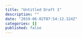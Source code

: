 ```yaml
---
title: "Untitled Draft 1"
description: ""
date: "2019-06-02T07:54:12.324Z"
categories: []
published: false
---
```


  

###